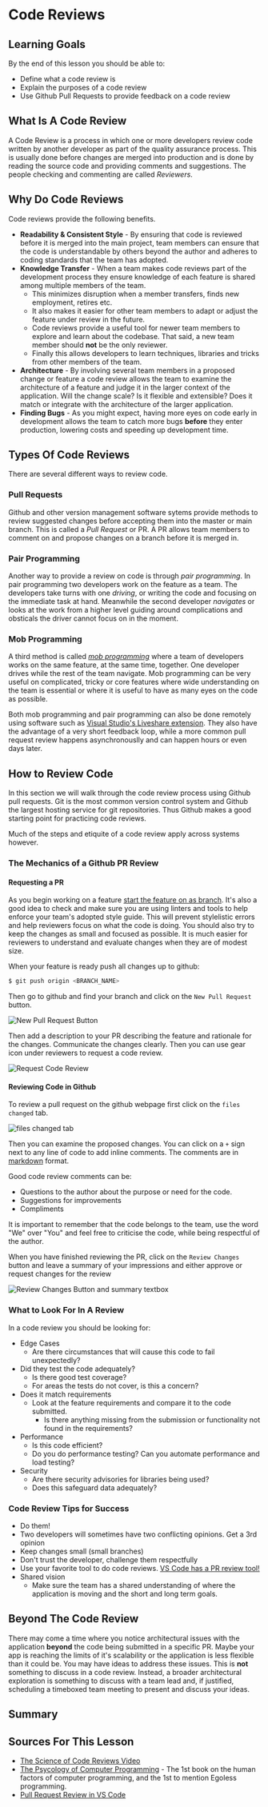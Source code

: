 # Code Reviews

## Learning Goals

By the end of this lesson you should be able to:

- Define what a code review is
- Explain the purposes of a code review
- Use Github Pull Requests to provide feedback on a code review

## What Is A Code Review

A Code Review is a process in which one or more developers review code written by another developer as part of the quality assurance process.  This is usually done before changes are merged into production and is done by reading the source code and providing comments and suggestions.  The people checking and commenting are called _Reviewers_.

## Why Do Code Reviews

Code reviews provide the following benefits.

- **Readability & Consistent Style** - By ensuring that code is reviewed before it is merged into the main project, team members can ensure that the code is understandable by others beyond the author and adheres to coding standards that the team has adopted.
- **Knowledge Transfer** - When a team makes code reviews part of the development process they ensure knowledge of each feature is shared among multiple members of the team.  
  - This minimizes disruption when a member transfers, finds new employment, retires etc.  
  - It also makes it easier for other team members to adapt or adjust the feature under review in the future.
  - Code reviews provide a useful tool for newer team members to explore and learn about the codebase.  That said, a new team member should **not** be the only reviewer.
  - Finally this allows developers to learn techniques, libraries and tricks from other members of the team.
- **Architecture** - By involving several team members in a proposed change or feature a code review allows the team to examine the architecture of a feature and judge it in the larger context of the application.  Will the change scale?  Is it flexible and extensible?  Does it match or integrate with the architecture of the larger application.
- **Finding Bugs** - As you might expect, having more eyes on code early in development allows the team to catch more bugs **before** they enter production, lowering costs and speeding up development time.  

## Types Of Code Reviews

There are several different ways to review code.

### Pull Requests

Github and other version management software sytems provide methods to review suggested changes before accepting them into the master or main branch.  This is called a _Pull Request_ or PR.  A PR allows team members to comment on and propose changes on a branch before it is merged in.  

### Pair Programming

Another way to provide a review on code is through _pair programming_.  In pair programming two developers work on the feature as a team.  The developers take turns with one _driving_, or writing the code and focusing on the immediate task at hand.  Meanwhile the second developer _navigates_ or looks at the work from a higher level guiding around complications and obsticals the driver cannot focus on in the moment.

### Mob Programming

A third method is called [_mob programming_](https://en.wikipedia.org/wiki/Mob_programming) where a team of developers works on the same feature, at the same time, together.  One developer drives while the rest of the team navigate.  Mob programming can be very useful on complicated, tricky or core features where wide understanding on the team is essential or where it is useful to have as many eyes on the code as possible.

Both mob programming and pair programming can also be done remotely using software such as [Visual Studio's Liveshare extension](https://code.visualstudio.com/blogs/2017/11/15/live-share).  They also have the advantage of a very short feedback loop, while a more common pull request review happens asynchronouslly and can happen hours or even days later.  


## How to Review Code

In this section we will walk through the code review process using Github pull requests.  Git is the most common version control system and Github the largest hosting service for git repositories.  Thus Github makes a good starting point for practicing code reviews.  

Much of the steps and etiquite of a code review apply across systems however.

### The Mechanics of a Github PR Review

#### Requesting a PR

As you begin working on a feature [start the feature on as branch](https://githowto.com/creating_a_branch).  It's also a good idea to check and make sure you are using linters and tools to help enforce your team's adopted style guide.  This will prevent stylelistic errors and help reviewers focus on what the code is doing.  You should also try to keep the changes as small and focused as possible.  It is much easier for reviewers to understand and evaluate changes when they are of modest size.

When your feature is ready push all changes up to github:

```bash
$ git push origin <BRANCH_NAME>
```

Then go to github and find your branch and click on the `New Pull Request` button.

![New Pull Request Button](images/new-pull-request.png)

Then add a description to your PR describing the feature and rationale for the changes.  Communicate the changes clearly.  Then you can use gear icon under reviewers to request a code review.

![Request Code Review](images/request-reviewers.png)

#### Reviewing Code in Github

To review a pull request on the github webpage first click on the `files changed` tab.  

![files changed tab](images/files-changed.png)

Then you can examine the proposed changes.  You can click on a `+` sign next to any line of code to add inline comments.  The comments are in [markdown](https://guides.github.com/features/mastering-markdown/) format.  

Good code review comments can be:

-  Questions to the author about the purpose or need for the code.
-  Suggestions for improvements
-  Compliments

It is important to remember that the code belongs to the team, use the word "We" over "You" and feel free to criticise the code, while being respectful of the author.  

When you have finished reviewing the PR, click on the `Review Changes` button and leave a summary of your impressions and either approve or request changes for the review

![Review Changes Button and summary textbox](images/review-changes.png)

### What to Look For In A Review

In a code review you should be looking for:

- Edge Cases
  - Are there circumstances that will cause this code to fail unexpectedly?  
- Did they test the code adequately?
  - Is there good test coverage?
  - For areas the tests do not cover, is this a concern?
- Does it match requirements
  - Look at the feature requirements and compare it to the code submitted.  
    - Is there anything missing from the submission or functionality not found in the requirements?
- Performance
  - Is this code efficient?
  - Do you do performance testing?  Can you automate performance and load testing?
- Security
  - Are there security advisories for libraries being used?
  - Does this safeguard data adequately?


### Code Review Tips for Success

- Do them!  
- Two developers will sometimes have two conflicting opinions.  Get a 3rd opinion
- Keep changes small (small branches)
- Don't trust the developer, challenge them respectfully
- Use your favorite tool to do code reviews.  [VS Code has a PR review tool!](https://code.visualstudio.com/blogs/2018/09/10/introducing-github-pullrequests)
- Shared vision
  - Make sure the team has a shared understanding of where the application is moving and the short and long term goals.  

## Beyond The Code Review

There may come a time where you notice architectural issues with the application **beyond** the code being submitted in a specific PR.  Maybe your app is reaching the limits of it's scalability or the application is less flexible than it could be.  You may have ideas to address these issues.  This is **not** something to discuss in a code review.  Instead, a broader architectural exploration is something to discuss with a team lead and, if justified, scheduling a timeboxed team meeting to present and discuss your ideas.  

## Summary


## Sources For This Lesson

- [The Science of Code Reviews Video](https://www.youtube.com/watch?v=EyL7mqwpZhk)
- [The Psycology of Computer Programming](https://leanpub.com/thepsychologyofcomputerprogramming) - The 1st book on the human factors of computer programming, and the 1st to mention Egoless programming.
- [Pull Request Review in VS Code](https://code.visualstudio.com/blogs/2018/09/10/introducing-github-pullrequests)
